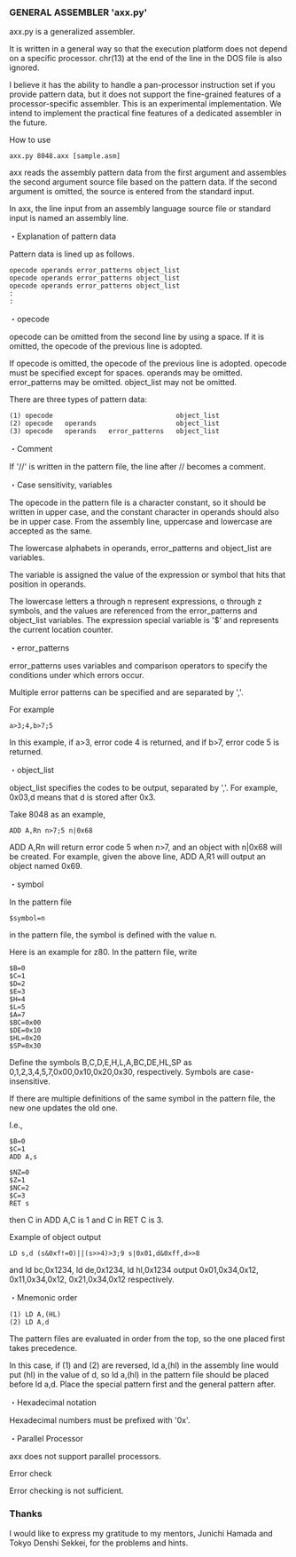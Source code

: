 ### GENERAL ASSEMBLER 'axx.py'

axx.py is a generalized assembler.

It is written in a general way so that the execution platform does not depend on a specific processor. chr(13) at the end of the line in the DOS file is also ignored.

I believe it has the ability to handle a pan-processor instruction set if you provide pattern data, but it does not support the fine-grained features of a processor-specific assembler. This is an experimental implementation. We intend to implement the practical fine features of a dedicated assembler in the future.

How to use

`axx.py 8048.axx [sample.asm]`

axx reads the assembly pattern data from the first argument and assembles the second argument source file based on the pattern data. If the second argument is omitted, the source is entered from the standard input.

In axx, the line input from an assembly language source file or standard input is named an assembly line.

・Explanation of pattern data

Pattern data is lined up as follows.

```
opecode operands error_patterns object_list 
opecode operands error_patterns object_list 
opecode operands error_patterns object_list 
:
:
```
・opecode

opecode can be omitted from the second line by using a space. If it is omitted, the opecode of the previous line is adopted.

If opecode is omitted, the opecode of the previous line is adopted. opecode must be specified except for spaces. operands may be omitted. error_patterns may be omitted. object_list may not be omitted.

There are three types of pattern data:

```
(1) opecode                               object_list
(2) opecode   operands                    object_list
(3) opecode   operands   error_patterns   object_list
```
・Comment

If '//' is written in the pattern file, the line after // becomes a comment.

・Case sensitivity, variables

The opecode in the pattern file is a character constant, so it should be written in upper case, and the constant character in operands should also be in upper case. From the assembly line, uppercase and lowercase are accepted as the same.

The lowercase alphabets in operands, error_patterns and object_list are variables.

The variable is assigned the value of the expression or symbol that hits that position in operands.

The lowercase letters a through n represent expressions, o through z symbols, and the values are referenced from the error_patterns and object_list variables. The expression special variable is '$' and represents the current location counter.

・error_patterns

error_patterns uses variables and comparison operators to specify the conditions under which errors occur.

Multiple error patterns can be specified and are separated by ','.

For example

```
a>3;4,b>7;5
```

In this example, if a>3, error code 4 is returned, and if b>7, error code 5 is returned.

・object_list

object_list specifies the codes to be output, separated by ','. For example, 0x03,d means that d is stored after 0x3.

Take 8048 as an example,

```
ADD A,Rn n>7;5 n|0x68
```

ADD A,Rn will return error code 5 when n>7, and an object with n|0x68 will be created. For example, given the above line, ADD A,R1 will output an object named 0x69.

・symbol

In the pattern file

```
$symbol=n
```

in the pattern file, the symbol is defined with the value n.

Here is an example for z80. In the pattern file, write

```
$B=0
$C=1
$D=2
$E=3
$H=4
$L=5
$A=7
$BC=0x00
$DE=0x10
$HL=0x20
$SP=0x30
```

Define the symbols B,C,D,E,H,L,A,BC,DE,HL,SP as 0,1,2,3,4,5,7,0x00,0x10,0x20,0x30, respectively. Symbols are case-insensitive.

If there are multiple definitions of the same symbol in the pattern file, the new one updates the old one.

I.e.,

```
$B=0
$C=1
ADD A,s

$NZ=0
$Z=1
$NC=2
$C=3
RET s
```

then C in ADD A,C is 1 and C in RET C is 3.

Example of object output

```
LD s,d (s&0xf!=0)||(s>>4)>3;9 s|0x01,d&0xff,d>>8
```

and ld bc,0x1234, ld de,0x1234, ld hl,0x1234 output 0x01,0x34,0x12, 0x11,0x34,0x12, 0x21,0x34,0x12 respectively.

・Mnemonic order

```
(1) LD A,(HL)
(2) LD A,d
```

The pattern files are evaluated in order from the top, so the one placed first takes precedence.

In this case, if (1) and (2) are reversed, ld a,(hl) in the assembly line would put (hl) in the value of d, so ld a,(hl) in the pattern file should be placed before ld a,d. Place the special pattern first and the general pattern after.

・Hexadecimal notation

Hexadecimal numbers must be prefixed with '0x'.

・Parallel Processor

axx does not support parallel processors.

Error check

Error checking is not sufficient.

### Thanks

I would like to express my gratitude to my mentors, Junichi Hamada and Tokyo Denshi Sekkei, for the problems and hints.

